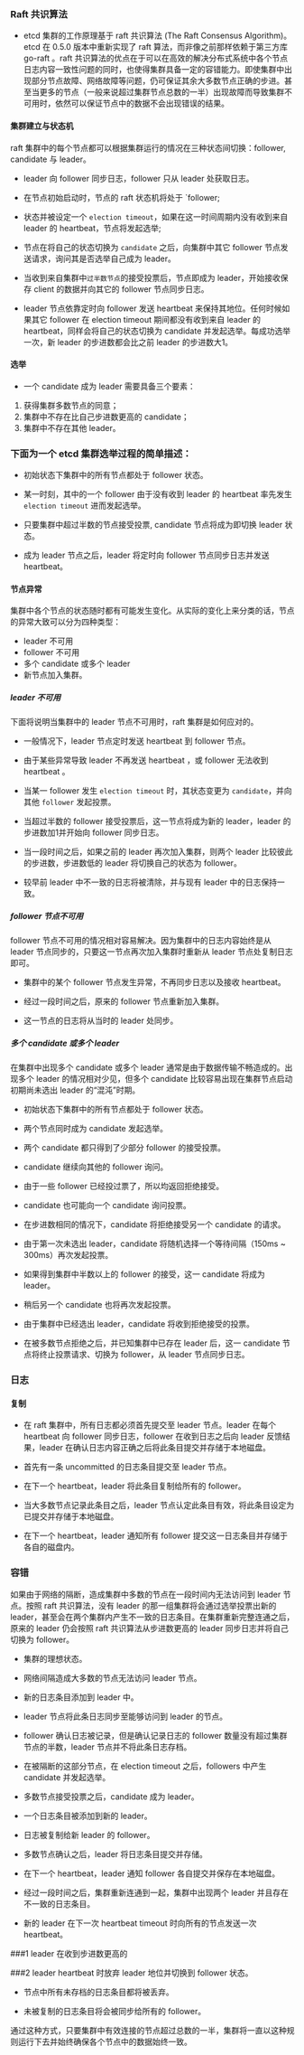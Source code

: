 ### Raft 共识算法

- etcd 集群的工作原理基于 raft 共识算法 (The Raft Consensus Algorithm)。etcd 在 0.5.0 版本中重新实现了 raft 算法，而非像之前那样依赖于第三方库 go-raft 。raft 共识算法的优点在于可以在高效的解决分布式系统中各个节点日志内容一致性问题的同时，也使得集群具备一定的容错能力。即使集群中出现部分节点故障、网络故障等问题，仍可保证其余大多数节点正确的步进。甚至当更多的节点（一般来说超过集群节点总数的一半）出现故障而导致集群不可用时，依然可以保证节点中的数据不会出现错误的结果。


####  集群建立与状态机

raft 集群中的每个节点都可以根据集群运行的情况在三种状态间切换：follower, candidate 与 leader。

- leader 向 follower 同步日志，follower 只从 leader 处获取日志。

- 在节点初始启动时，节点的 raft 状态机将处于 `follower;

- 状态并被设定一个 `election timeout`，如果在这一时间周期内没有收到来自 leader 的 heartbeat，节点将发起选举;
  
- 节点在将自己的状态切换为 `candidate` 之后，向集群中其它 follower 节点发送请求，询问其是否选举自己成为 leader。
  
- 当收到来自集群中`过半数节点`的接受投票后，节点即成为 leader，开始接收保存 client 的数据并向其它的 follower 节点同步日志。
  
- leader 节点依靠定时向 follower 发送 heartbeat 来保持其地位。任何时候如果其它 follower 在 election timeout 期间都没有收到来自 leader 的 heartbeat，同样会将自己的状态切换为 candidate 并发起选举。每成功选举一次，新 leader 的步进数都会比之前 leader 的步进数大1。

#### 选举
-  一个 candidate 成为 leader 需要具备三个要素：

1. 获得集群多数节点的同意；
2. 集群中不存在比自己步进数更高的 candidate；
3. 集群中不存在其他 leader。

### 下面为一个 etcd 集群选举过程的简单描述：

- 初始状态下集群中的所有节点都处于 follower 状态。

- 某一时刻，其中的一个 follower 由于没有收到 leader 的 heartbeat 率先发生 `election timeout` 进而发起选举。

- 只要集群中超过半数的节点接受投票, candidate 节点将成为即切换 leader 状态。

- 成为 leader 节点之后，leader 将定时向 follower 节点同步日志并发送 heartbeat。

#### 节点异常
集群中各个节点的状态随时都有可能发生变化。从实际的变化上来分类的话，节点的异常大致可以分为四种类型：

- leader 不可用
- follower 不可用
- 多个 candidate 或多个 leader
- 新节点加入集群。


#####  leader 不可用

下面将说明当集群中的 leader 节点不可用时，raft 集群是如何应对的。

- 一般情况下，leader 节点定时发送 heartbeat 到 follower 节点。

- 由于某些异常导致 leader 不再发送 heartbeat ，或 follower 无法收到 heartbeat 。

- 当某一 follower 发生 `election timeout` 时，其状态变更为 `candidate`，并向其他 `follower` 发起投票。

- 当超过半数的 follower 接受投票后，这一节点将成为新的 leader，leader 的步进数加1并开始向 follower 同步日志。

- 当一段时间之后，如果之前的 leader 再次加入集群，则两个 leader 比较彼此的步进数，步进数低的 leader 将切换自己的状态为 follower。

- 较早前 leader 中不一致的日志将被清除，并与现有 leader 中的日志保持一致。



##### follower 节点不可用

follower 节点不可用的情况相对容易解决。因为集群中的日志内容始终是从 leader 节点同步的，只要这一节点再次加入集群时重新从 leader 节点处复制日志即可。

- 集群中的某个 follower 节点发生异常，不再同步日志以及接收 heartbeat。

- 经过一段时间之后，原来的 follower 节点重新加入集群。

- 这一节点的日志将从当时的 leader 处同步。
##### 多个 candidate 或多个 leader
在集群中出现多个 candidate 或多个 leader 通常是由于数据传输不畅造成的。出现多个 leader 的情况相对少见，但多个 candidate 比较容易出现在集群节点启动初期尚未选出 leader 的“混沌”时期。

- 初始状态下集群中的所有节点都处于 follower 状态。

- 两个节点同时成为 candidate 发起选举。

- 两个 candidate 都只得到了少部分 follower 的接受投票。

- candidate 继续向其他的 follower 询问。

- 由于一些 follower 已经投过票了，所以均返回拒绝接受。

- candidate 也可能向一个 candidate 询问投票。

- 在步进数相同的情况下，candidate 将拒绝接受另一个 candidate 的请求。

- 由于第一次未选出 leader，candidate 将随机选择一个等待间隔（150ms ~ 300ms）再次发起投票。

- 如果得到集群中半数以上的 follower 的接受，这一 candidate 将成为 leader。

- 稍后另一个 candidate 也将再次发起投票。

- 由于集群中已经选出 leader，candidate 将收到拒绝接受的投票。

- 在被多数节点拒绝之后，并已知集群中已存在 leader 后，这一 candidate 节点将终止投票请求、切换为 follower，从 leader 节点同步日志。

### 日志
####  复制
- 在 raft 集群中，所有日志都必须首先提交至 leader 节点。leader 在每个 heartbeat 向 follower 同步日志，follower 在收到日志之后向 leader 反馈结果，leader 在确认日志内容正确之后将此条目提交并存储于本地磁盘。

- 首先有一条 uncommitted 的日志条目提交至 leader 节点。

- 在下一个 heartbeat，leader 将此条目复制给所有的 follower。

- 当大多数节点记录此条目之后，leader 节点认定此条目有效，将此条目设定为已提交并存储于本地磁盘。

- 在下一个 heartbeat，leader 通知所有 follower 提交这一日志条目并存储于各自的磁盘内。


### 容错

如果由于网络的隔断，造成集群中多数的节点在一段时间内无法访问到 leader 节点。按照 raft 共识算法，没有 leader 的那一组集群将会通过选举投票出新的 leader，甚至会在两个集群内产生不一致的日志条目。在集群重新完整连通之后，原来的 leader 仍会按照 raft 共识算法从步进数更高的 leader 同步日志并将自己切换为 follower。

- 集群的理想状态。

- 网络间隔造成大多数的节点无法访问 leader 节点。

- 新的日志条目添加到 leader 中。

- leader 节点将此条日志同步至能够访问到 leader 的节点。

- follower 确认日志被记录，但是确认记录日志的 follower 数量没有超过集群节点的半数，leader 节点并不将此条日志存档。

- 在被隔断的这部分节点，在 election timeout 之后，followers 中产生 candidate 并发起选举。

- 多数节点接受投票之后，candidate 成为 leader。

- 一个日志条目被添加到新的 leader。

- 日志被复制给新 leader 的 follower。

- 多数节点确认之后，leader 将日志条目提交并存储。

- 在下一个 heartbeat，leader 通知 follower 各自提交并保存在本地磁盘。

- 经过一段时间之后，集群重新连通到一起，集群中出现两个 leader 并且存在不一致的日志条目。

- 新的 leader 在下一次 heartbeat timeout 时向所有的节点发送一次 heartbeat。

###1 leader 在收到步进数更高的 

###2 leader heartbeat 时放弃 leader 地位并切换到 follower 状态。

- 节点中所有未存档的日志条目都将被丢弃。

- 未被复制的日志条目将会被同步给所有的 follower。

通过这种方式，只要集群中有效连接的节点超过总数的一半，集群将一直以这种规则运行下去并始终确保各个节点中的数据始终一致。